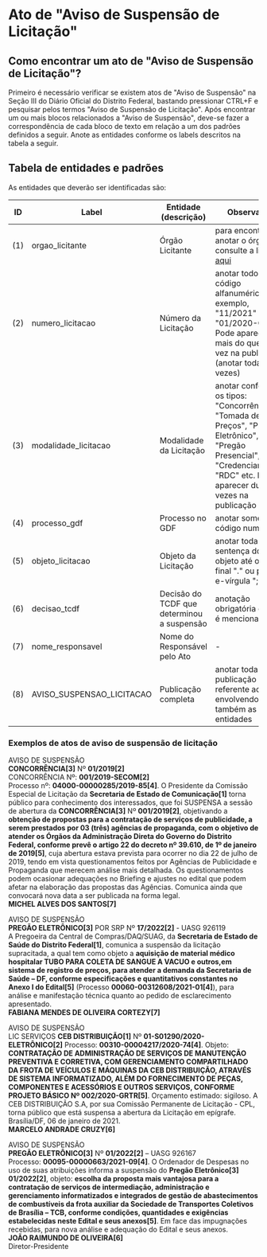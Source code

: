 # Ato de "Aviso de Suspensão de Licitação"

## Como encontrar um ato de "Aviso de Suspensão de Licitação"?

Primeiro é necessário verificar se existem atos de "Aviso de Suspensão" na Seção III do Diário Oficial do Distrito Federal, bastando pressionar CTRL+F e pesquisar pelos termos "Aviso de Suspensão de Licitação". Após encontrar um ou mais blocos relacionados a "Aviso de Suspensão", deve-se fazer a correspondência de cada bloco de texto em relação a um dos padrões definidos a seguir. Anote as entidades conforme os labels descritos na tabela a seguir.

## Tabela de entidades e padrões

As entidades que deverão ser identificadas são:

ID | Label | Entidade (descrição)  | Observação
------- | ------- | ------- | ------- 
(1) | orgao_licitante | Órgão Licitante | para encontrar e anotar o órgão, consulte a lista [aqui](../listagem_orgaos.md)
(2) | numero_licitacao | Número da Licitação | anotar todo o código alfanumérico. Por exemplo, "11/2021" ou "01/2020-CEB". Pode aparecer mais do que uma vez na publicação (anotar todas as vezes)
(3) | modalidade_licitacao | Modalidade da Licitação | anotar conforme os tipos: "Concorrência", "Tomada de Preços", "Pregão Eletrônico", "Pregão Presencial", "Credenciamento", "RDC" etc. Pode aparecer duas vezes na publicação
(4) | processo_gdf | Processo no GDF | anotar somente o código numérico
(5) | objeto_licitacao | Objeto da Licitação | anotar toda a sentença do objeto até o ponto final "." ou ponto-e-vírgula ";"
(6) | decisao_tcdf | Decisão do TCDF que determinou a suspensão | anotação obrigatória quando é mencionada
(7) | nome_responsavel | Nome do Responsável pelo Ato | -
(8) | AVISO_SUSPENSAO_LICITACAO | Publicação completa | anotar toda a publicação referente ao ato, envolvendo também as suas entidades

### Exemplos de atos de aviso de suspensão de licitação

AVISO DE SUSPENSÃO<br>
**CONCORRÊNCIA[3]** Nº **01/2019[2]**<br>
CONCORRÊNCIA Nº: **001/2019-SECOM[2]**<br>
Processo nº: **04000-00000285/2019-85[4]**. O Presidente da Comissão Especial de Licitação da **Secretaria de Estado de Comunicação[1]** torna público para conhecimento dos interessados, que foi SUSPENSA a sessão de abertura da **CONCORRÊNCIA[3]** Nº **001/2019[2]**, objetivando a **obtenção de propostas para a contratação de serviços de publicidade, a serem prestados por 03 (três) agências de propaganda, com o objetivo de atender os Órgãos da Administração Direta do Governo do Distrito Federal, conforme prevê o artigo 22 do decreto nº 39.610, de 1º de janeiro de 2019[5]**, cuja abertura estava prevista para ocorrer no dia 22 de julho de 2019, tendo em vista questionamentos feitos por Agências de Publicidade e Propaganda que merecem análise mais detalhada. Os questionamentos podem ocasionar adequações no Briefing e ajustes no edital que podem afetar na elaboração das propostas das Agências. Comunica ainda que convocará nova data a ser publicada na forma legal.<br>
**MICHEL ALVES DOS SANTOS[7]**


AVISO DE SUSPENSÃO<br>
**PREGÃO ELETRÔNICO[3]** POR SRP Nº **17/2022[2]** - UASG 926119<br>
A Pregoeira da Central de Compras/DAQ/SUAG, da **Secretaria de Estado de Saúde do Distrito Federal[1]**, comunica a suspensão da licitação supracitada, a qual tem como objeto a **aquisição de material médico hospitalar TUBO PARA COLETA DE SANGUE A VACUO e outros,em sistema de registro de preços, para atender a demanda da Secretaria de Saúde – DF, conforme especificações e quantitativos constantes no Anexo I do Edital[5]** (Processo **00060-00312608/2021-01[4]**), para análise e manifestação técnica quanto ao pedido de esclarecimento apresentado.<br>
**FABIANA MENDES DE OLIVEIRA CORTEZY[7]**


AVISO DE SUSPENSÃO<br>
LIC SERVIÇOS **CEB DISTRIBUIÇÃO[1]** Nº **01-S01290/2020- ELETRÔNICO[2]** Processo: **00310-00004217/2020-74[4]**. Objeto: **CONTRATAÇÃO DE ADMINISTRAÇÃO DE SERVIÇOS DE MANUTENÇÃO PREVENTIVA E CORRETIVA, COM GERENCIAMENTO COMPARTILHADO DA FROTA DE VEÍCULOS E MÁQUINAS DA CEB DISTRIBUIÇÃO, ATRAVÉS DE SISTEMA INFORMATIZADO, ALÉM DO FORNECIMENTO DE PEÇAS, COMPONENTES E ACESSÓRIOS E OUTROS SERVIÇOS, CONFORME PROJETO BÁSICO Nº 002/2020-GRTR[5]**. Orçamento estimado: sigiloso. A CEB DISTRIBUIÇÃO S.A, por sua Comissão Permanente de Licitação - CPL, torna público que está suspensa a abertura da Licitação em epígrafe.<br>
Brasília/DF, 06 de janeiro de 2021.<br>
**MARCELO ANDRADE CRUZY[6]**

AVISO DE SUSPENSÃO<br>
**PREGÃO ELETRÔNICO[3]** Nº **01/2022[2]** – UASG 926167<br>
Processo: **00095-00000663/2021-09[4]**. O Ordenador de Despesas no uso de suas atribuições informa a suspensão do **Pregão Eletrônico[3]** **01/2022[2]**, objeto: **escolha da proposta mais vantajosa para a contratação de serviços de intermediação, administração e gerenciamento informatizados e integrados de gestão de abastecimentos de combustíveis da frota auxiliar da Sociedade de Transportes Coletivos de Brasília – TCB, conforme condições, quantidades e exigências estabelecidas neste Edital e seus anexos[5]**. Em face das impugnações recebidas, para nova análise e adequação do Edital e seus anexos.<br>
**JOÃO RAIMUNDO DE OLIVEIRA[6]**<br>
Diretor-Presidente
